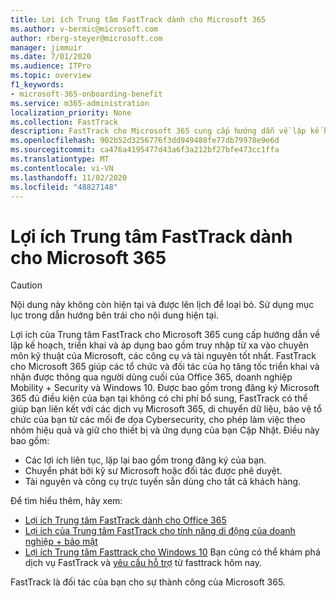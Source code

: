 ```yaml
---
title: Lợi ích Trung tâm FastTrack dành cho Microsoft 365
ms.author: v-bermic@microsoft.com
author: rberg-steyer@microsoft.com
manager: jimmuir
ms.date: 7/01/2020
ms.audience: ITPro
ms.topic: overview
f1_keywords:
- microsoft-365-onboarding-benefit
ms.service: m365-administration
localization_priority: None
ms.collection: FastTrack
description: FastTrack cho Microsoft 365 cung cấp hướng dẫn về lập kế hoạch, triển khai và áp dụng bao gồm truy nhập từ xa vào chuyên môn kỹ thuật của Microsoft, thực hành tốt nhất, công cụ và tài nguyên. FastTrack cho Microsoft 365 giúp các tổ chức và đối tác của họ tăng tốc triển khai và nhận được thông qua người dùng cuối của Office 365, Windows 10 và tính di động của doanh nghiệp + bảo mật.
ms.openlocfilehash: 902b52d3256776f3dd949488fe77db79978e9e6d
ms.sourcegitcommit: ca476a4195477d43a6f3a212bf27bfe473cc1ffa
ms.translationtype: MT
ms.contentlocale: vi-VN
ms.lasthandoff: 11/02/2020
ms.locfileid: "48827148"
---
```

# <a name="fasttrack-center-benefit-for-microsoft-365"></a>Lợi ích Trung tâm FastTrack dành cho Microsoft 365

> [!CAUTION]
> Nội dung này không còn hiện tại và được lên lịch để loại bỏ. Sử dụng mục lục trong dẫn hướng bên trái cho nội dung hiện tại.

Lợi ích của Trung tâm FastTrack cho Microsoft 365 cung cấp hướng dẫn về lập kế hoạch, triển khai và áp dụng bao gồm truy nhập từ xa vào chuyên môn kỹ thuật của Microsoft, các công cụ và tài nguyên tốt nhất. FastTrack cho Microsoft 365 giúp các tổ chức và đối tác của họ tăng tốc triển khai và nhận được thông qua người dùng cuối của Office 365, doanh nghiệp Mobility + Security và Windows 10. Được bao gồm trong đăng ký Microsoft 365 đủ điều kiện của bạn tại không có chi phí bổ sung, FastTrack có thể giúp bạn liên kết với các dịch vụ Microsoft 365, di chuyển dữ liệu, bảo vệ tổ chức của bạn từ các mối đe dọa Cybersecurity, cho phép làm việc theo nhóm hiệu quả và giữ cho thiết bị và ứng dụng của bạn Cập Nhật. Điều này bao gồm:

- Các lợi ích liên tục, lặp lại bao gồm trong đăng ký của bạn.
- Chuyển phát bởi kỹ sư Microsoft hoặc đối tác được phê duyệt.
- Tài nguyên và công cụ trực tuyến sẵn dùng cho tất cả khách hàng.
  
Để tìm hiểu thêm, hãy xem:

- [Lợi ích Trung tâm FastTrack dành cho Office 365](O365-fasttrack-benefit-for-office-365.md) 
- [Lợi ích của Trung tâm FastTrack cho tính năng di động của doanh nghiệp + bảo mật](EMS-fasttrack-benefit-for-EMS.md)
- [Lợi ích Trung tâm Fasttrack cho Windows 10](Win-10-fasttrack-benefit-for-Windows-10.md) Bạn cũng có thể khám phá dịch vụ FastTrack và [yêu cầu hỗ trợ](https://go.microsoft.com/fwlink/p/?LinkId=2003903) từ fasttrack hôm nay.

FastTrack là đối tác của bạn cho sự thành công của Microsoft 365.
  